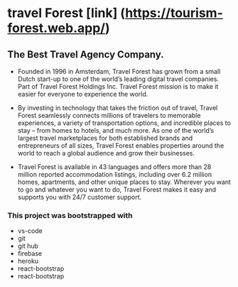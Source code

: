 # travel Forest [link] (https://tourism-forest.web.app/)

## The Best Travel Agency Company.

- Founded in 1996 in Amsterdam, Travel Forest has grown from a small Dutch start-up to one of the world’s leading digital travel companies. Part of Travel Forest Holdings Inc. Travel Forest mission is to make it easier for everyone to experience the world.

- By investing in technology that takes the friction out of travel, Travel Forest seamlessly connects millions of travelers to memorable experiences, a variety of transportation options, and incredible places to stay – from homes to hotels, and much more. As one of the world’s largest travel marketplaces for both established brands and entrepreneurs of all sizes, Travel Forest enables properties around the world to reach a global audience and grow their businesses.

- Travel Forest is available in 43 languages and offers more than 28 million reported accommodation listings, including over 6.2 million homes, apartments, and other unique places to stay. Wherever you want to go and whatever you want to do, Travel Forest makes it easy and supports you with 24/7 customer support.

### This project was bootstrapped with

- vs-code
- git
- git hub
- firebase
- heroku
- react-bootstrap
- react-bootstrap
